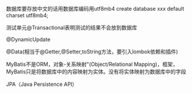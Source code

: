 数据库要存放中文的话用数据库编码用utf8mb4
create database xxx default charset utf8mb4;

测试单元@Transactional表明测试的结果不会放到数据库

@DynamicUpdate  

@Data(相当于@Getter,@Setter,toString方法，要引入lombok依赖和插件)


MyBatis不是ORM，对象-关系映射"(Object/Relational Mapping)，框架，MyBatis只是将数据库中的内容映射为实体。没有将实体映射为数据库中的字段

JPA（Java Persistence API）